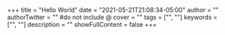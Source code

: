 +++
title = "Hello World"
date = "2021-05-21T21:08:34-05:00"
author = ""
authorTwitter = "" #do not include @
cover = ""
tags = ["", ""]
keywords = ["", ""]
description = ""
showFullContent = false
+++
